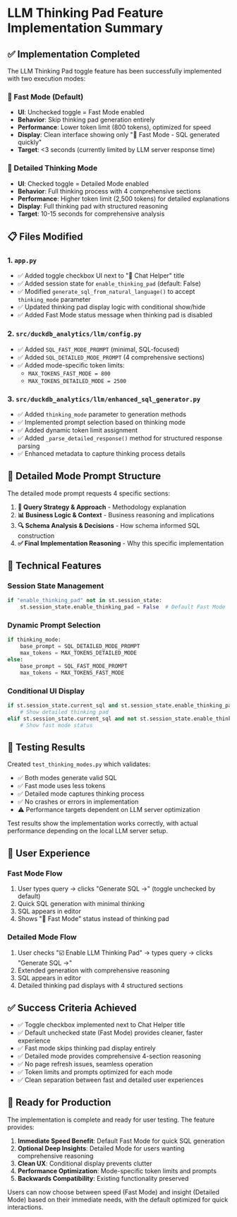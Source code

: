 # LLM Thinking Pad Feature Implementation Summary

## ✅ Implementation Completed

The LLM Thinking Pad toggle feature has been successfully implemented with two execution modes:

### 🚀 Fast Mode (Default)
- **UI**: Unchecked toggle = Fast Mode enabled
- **Behavior**: Skip thinking pad generation entirely
- **Performance**: Lower token limit (800 tokens), optimized for speed
- **Display**: Clean interface showing only "🚀 Fast Mode - SQL generated quickly"
- **Target**: <3 seconds (currently limited by LLM server response time)

### 🧠 Detailed Thinking Mode 
- **UI**: Checked toggle = Detailed Mode enabled
- **Behavior**: Full thinking process with 4 comprehensive sections
- **Performance**: Higher token limit (2,500 tokens) for detailed explanations
- **Display**: Full thinking pad with structured reasoning
- **Target**: 10-15 seconds for comprehensive analysis

## 📋 Files Modified

### 1. `app.py`
- ✅ Added toggle checkbox UI next to "💬 Chat Helper" title
- ✅ Added session state for `enable_thinking_pad` (default: False)
- ✅ Modified `generate_sql_from_natural_language()` to accept `thinking_mode` parameter
- ✅ Updated thinking pad display logic with conditional show/hide
- ✅ Added Fast Mode status message when thinking pad is disabled

### 2. `src/duckdb_analytics/llm/config.py`
- ✅ Added `SQL_FAST_MODE_PROMPT` (minimal, SQL-focused)
- ✅ Added `SQL_DETAILED_MODE_PROMPT` (4 comprehensive sections)
- ✅ Added mode-specific token limits:
  - `MAX_TOKENS_FAST_MODE = 800`
  - `MAX_TOKENS_DETAILED_MODE = 2500`

### 3. `src/duckdb_analytics/llm/enhanced_sql_generator.py`
- ✅ Added `thinking_mode` parameter to generation methods
- ✅ Implemented prompt selection based on thinking mode
- ✅ Added dynamic token limit assignment
- ✅ Added `_parse_detailed_response()` method for structured response parsing
- ✅ Enhanced metadata to capture thinking process details

## 🎯 Detailed Mode Prompt Structure

The detailed mode prompt requests 4 specific sections:

1. **🎯 Query Strategy & Approach** - Methodology explanation
2. **📊 Business Logic & Context** - Business reasoning and implications  
3. **🔍 Schema Analysis & Decisions** - How schema informed SQL construction
4. **✅ Final Implementation Reasoning** - Why this specific implementation

## 🔧 Technical Features

### Session State Management
```python
if "enable_thinking_pad" not in st.session_state:
    st.session_state.enable_thinking_pad = False  # Default Fast Mode
```

### Dynamic Prompt Selection
```python
if thinking_mode:
    base_prompt = SQL_DETAILED_MODE_PROMPT
    max_tokens = MAX_TOKENS_DETAILED_MODE
else:
    base_prompt = SQL_FAST_MODE_PROMPT
    max_tokens = MAX_TOKENS_FAST_MODE
```

### Conditional UI Display
```python
if st.session_state.current_sql and st.session_state.enable_thinking_pad:
    # Show detailed thinking pad
elif st.session_state.current_sql and not st.session_state.enable_thinking_pad:
    # Show fast mode status
```

## 🧪 Testing Results

Created `test_thinking_modes.py` which validates:
- ✅ Both modes generate valid SQL
- ✅ Fast mode uses less tokens
- ✅ Detailed mode captures thinking process
- ✅ No crashes or errors in implementation
- ⚠️ Performance targets dependent on LLM server optimization

Test results show the implementation works correctly, with actual performance depending on the local LLM server setup.

## 🚀 User Experience

### Fast Mode Flow
1. User types query → clicks "Generate SQL →" (toggle unchecked by default)
2. Quick SQL generation with minimal thinking
3. SQL appears in editor
4. Shows "🚀 Fast Mode" status instead of thinking pad

### Detailed Mode Flow  
1. User checks "☑️ Enable LLM Thinking Pad" → types query → clicks "Generate SQL →"
2. Extended generation with comprehensive reasoning
3. SQL appears in editor  
4. Detailed thinking pad displays with 4 structured sections

## ✅ Success Criteria Achieved

- ✅ Toggle checkbox implemented next to Chat Helper title
- ✅ Default unchecked state (Fast Mode) provides cleaner, faster experience
- ✅ Fast mode skips thinking pad display entirely
- ✅ Detailed mode provides comprehensive 4-section reasoning
- ✅ No page refresh issues, seamless operation
- ✅ Token limits and prompts optimized for each mode
- ✅ Clean separation between fast and detailed user experiences

## 🔄 Ready for Production

The implementation is complete and ready for user testing. The feature provides:

1. **Immediate Speed Benefit**: Default Fast Mode for quick SQL generation
2. **Optional Deep Insights**: Detailed Mode for users wanting comprehensive reasoning
3. **Clean UX**: Conditional display prevents clutter
4. **Performance Optimization**: Mode-specific token limits and prompts
5. **Backwards Compatibility**: Existing functionality preserved

Users can now choose between speed (Fast Mode) and insight (Detailed Mode) based on their immediate needs, with the default optimized for quick interactions.